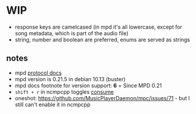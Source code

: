 # WIP

- response keys are camelcased (in mpd it's all lowercase, except for song metadata, which is part of the audio file)
- string, number and boolean are preferred, enums are served as strings

## notes

- mpd [protocol docs](https://mpd.readthedocs.io/en/latest/protocol.html)
- mpd version is 0.21.5 in debian 10.13 (buster)
- mpd docs footnote for version support: **6** = Since MPD 0.21
- `shift + r` in ncmpcpp toggles [consume](https://www.linuxquestions.org/questions/linux-software-2/ncmpcpp-deletes-songs-from-playlist-after-playing-no-volume-augmentation-4175461664/)
- oneshot: https://github.com/MusicPlayerDaemon/mpc/issues/71 - but I still can't enable it in ncmpcpp
